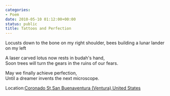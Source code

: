 ```yaml
---
categories:
- Poem
date: 2010-05-10 01:12:00+00:00
status: public
title: Tattoos and Perfection
---
```




Locusts down to the bone on my right shoulder, bees building a lunar lander on
my left

A laser carved lotus now rests in budah's hand,  
Soon trees will turn the gears in the ruins of our fears.

May we finally achieve perfection,  
Until a dreamer invents the next microscope.

Location:[Coronado St,San Buenaventura (Ventura),United
States](http://maps.google.com/maps?q=Coronado%20St,San%20Buenaventura%20\(Ventura\),United%20States%4034.272293%2C-119.268496&z=10)

